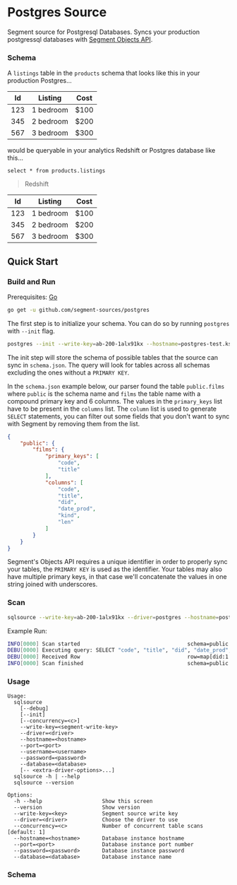 # Postgres Source

Segment source for Postgresql Databases. Syncs your production postgressql databases with [Segment Objects API](https://github.com/segmentio/objects-go).

### Schema
A `listings` table in the `products` schema that looks like this in your production Postgres...

| Id  | Listing    | Cost  |
| ----|:-----------:|:-----:|
| 123 | 1 bedroom   | $100|
| 345 | 2 bedroom   | $200|
| 567 | 3 bedroom   | $300|

would be queryable in your analytics Redshift or Postgres database like this...

```select * from products.listings```

> Redshift 

| Id  | Listing    | Cost  |
| ----|:-----------:|:-----:|
| 123 | 1 bedroom   | $100|
| 345 | 2 bedroom   | $200|
| 567 | 3 bedroom   | $300|


## Quick Start

### Build and Run
Prerequisites: [Go](https://golang.org/doc/install)

```bash
go get -u github.com/segment-sources/postgres
```

The first step is to initialize your schema. You can do so by running `postgres` with `--init` flag.
```bash
postgres --init --write-key=ab-200-1alx91kx --hostname=postgres-test.ksdg31bcms.us-west-2.rds.amazonaws.com --port=5432 --username=segment --password=cndgks8102baajls --database=segment -- sslmode=prefer
```
The init step will store the schema of possible tables that the source can sync in `schema.json`. The query will look for tables across all schemas excluding the ones without a `PRIMARY KEY`.

In the `schema.json` example below, our parser found the table `public.films` where `public` is the schema name and `films` the table name with a compound primary key and 6 columns. The values in the `primary_keys` list have to be present in the `columns` list. The `column` list is used to generate `SELECT` statements, you can filter out some fields that you don't want to sync with Segment by removing them from the list.
```json
{
	"public": { 
		"films": {
			"primary_keys": [
				"code",
				"title"
			],
			"columns": [
				"code",
				"title",
				"did",
				"date_prod",
				"kind",
				"len"
			]
		}
	}
}
```


Segment's Objects API requires a unique identifier in order to properly sync your tables, the `PRIMARY KEY` is used as the identifier. Your tables may also have multiple primary keys, in that case we'll concatenate the values in one string joined with underscores.


### Scan
```bash
sqlsource --write-key=ab-200-1alx91kx --driver=postgres --hostname=postgres-test.ksdg31bcms.us-west-2.rds.amazonaws.com --port=5432 --username=segment --password=cndgks8102baajls --database=segment --sslmode=prefer
```

Example Run:
```bash
INFO[0000] Scan started                                  schema=public table=films
DEBU[0000] Executing query: SELECT "code", "title", "did", "date_prod", "kind", "len" FROM "public"."films"
DEBU[0000] Received Row                                  row=map[did:1 date_prod:<nil> kind:<nil> len:<nil> code:1     title:title] schema=public table=films
INFO[0000] Scan finished                                 schema=public table=films
```

### Usage
```
Usage:
  sqlsource
    [--debug]
    [--init]
    [--concurrency=<c>]
    --write-key=<segment-write-key>
    --driver=<driver>
    --hostname=<hostname>
    --port=<port>
    --username=<username>
    --password=<password>
    --database=<database>
    [-- <extra-driver-options>...]
  sqlsource -h | --help
  sqlsource --version
  
Options:
  -h --help                   Show this screen
  --version                   Show version
  --write-key=<key>           Segment source write key
  --driver=<driver>           Choose the driver to use
  --concurrency=<c>           Number of concurrent table scans [default: 1]
  --hostname=<hostname>       Database instance hostname
  --port=<port>               Database instance port number
  --password=<password>       Database instance password
  --database=<database>       Database instance name
```

### Schema


